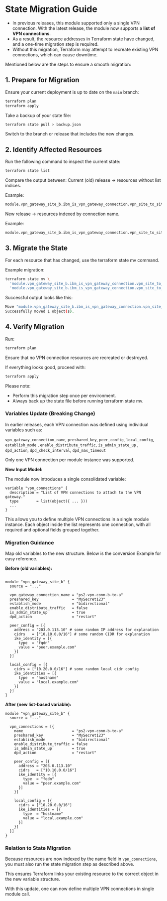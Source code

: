 # State Migration Guide

* In previous releases, this module supported only a single VPN connection. With the latest release, the module now supports a **list of VPN connections**.
* As a result, the resource addresses in Terraform state have changed, and a one-time migration step is required.
* Without this migration, Terraform may attempt to recreate existing VPN connections, which can cause downtime.

Mentioned below are the steps to ensure a smooth migration: 

## 1. Prepare for Migration

Ensure your current deployment is up to date on the `main` branch:

```bash
terraform plan
terraform apply
```

Take a backup of your state file:

```bash
terraform state pull > backup.json
```

Switch to the branch or release that includes the new changes.

## 2. Identify Affected Resources

Run the following command to inspect the current state:

```bash
terraform state list
```

Compare the output between:
Current (old) release → resources without list indices.

Example:

```bash
module.vpn_gateway_site_b.ibm_is_vpn_gateway_connection.vpn_site_to_site_connection
```

New release → resources indexed by connection name.

Example:

```bash
module.vpn_gateway_site_b.ibm_is_vpn_gateway_connection.vpn_site_to_site_connection["ps2-vpn-conn-b-to-a"]
```

## 3. Migrate the State

For each resource that has changed, use the terraform state mv command.

Example migration:

```bash
terraform state mv \
  'module.vpn_gateway_site_b.ibm_is_vpn_gateway_connection.vpn_site_to_site_connection' \
  'module.vpn_gateway_site_b.ibm_is_vpn_gateway_connection.vpn_site_to_site_connection["ps2-vpn-conn-b-to-a"]'
```

Successful output looks like this:

```bash
Move "module.vpn_gateway_site_b.ibm_is_vpn_gateway_connection.vpn_site_to_site_connection" to "module.vpn_gateway_site_b.ibm_is_vpn_gateway_connection.vpn_site_to_site_connection[\"ps2-vpn-conn-b-to-a\"]"
Successfully moved 1 object(s).
```

## 4. Verify Migration

Run:

```bash
terraform plan
```

Ensure that no VPN connection resources are recreated or destroyed.

If everything looks good, proceed with:

``` bash
terraform apply
```

Please note:

* Perform this migration step once per environment.
* Always back up the state file before running terraform state mv.


### Variables Update (Breaking Change)

In earlier releases, each VPN connection was defined using individual variables such as:

`vpn_gateway_connection_name`, `preshared_key`, `peer_config`, `local_config`, `establish_mode` , `enable_distribute_traffic`, `is_admin_state_up` , `dpd_action`, `dpd_check_interval`, `dpd_max_timeout`

Only one VPN connection per module instance was supported.

**New Input Model:**

The module now introduces a single consolidated variable:

```hcl
variable "vpn_connections" {
  description = "List of VPN connections to attach to the VPN gateway."
  type        = list(object({ ... }))
  ...
}
```

This allows you to define multiple VPN connections in a single module instance.
Each object inside the list represents one connection, with all required and optional fields grouped together.

### Migration Guidance

Map old variables to the new structure. Below is the conversion Example for easy reference.

**Before (old variables):**

```hcl

module "vpn_gateway_site_b" {
  source = "..."

  vpn_gateway_connection_name = "ps2-vpn-conn-b-to-a"
  preshared_key               = "MySecret123"
  establish_mode              = "bidirectional"
  enable_distribute_traffic   = false
  is_admin_state_up           = true
  dpd_action                  = "restart"

  peer_config = [{
    address = "203.0.113.10" # some random IP address for explanation
    cidrs   = ["10.10.0.0/16"] # some random CIDR for explanation
    ike_identity = [{
      type  = "fqdn"
      value = "peer.example.com"
    }]
  }]

  local_config = [{
    cidrs = ["10.20.0.0/16"] # some random local cidr config
    ike_identities = [{
      type  = "hostname"
      value = "local.example.com"
    }]
  }]
}
```

**After (new list-based variable):**

```hcl
module "vpn_gateway_site_b" {
  source = "..."

  vpn_connections = [{
    name                      = "ps2-vpn-conn-b-to-a"
    preshared_key             = "MySecret123"
    establish_mode            = "bidirectional"
    enable_distribute_traffic = false
    is_admin_state_up         = true
    dpd_action                = "restart"

    peer_config = [{
      address = "203.0.113.10"
      cidrs   = ["10.10.0.0/16"]
      ike_identity = [{
        type  = "fqdn"
        value = "peer.example.com"
      }]
    }]

    local_config = [{
      cidrs = ["10.20.0.0/16"]
      ike_identities = [{
        type  = "hostname"
        value = "local.example.com"
      }]
    }]
  }]
}
```

### Relation to State Migration

Because resources are now indexed by the name field in `vpn_connections`, you must also run the state migration step as described above. 

This ensures Terraform links your existing resource to the correct object in the new variable structure.

With this update, one can now define multiple VPN connections in single module call.